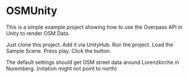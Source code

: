 # OSMUnity
This is a simple example project showing how to use the Overpass API in Unity to render OSM Data.

Just clone this project. Add it via UnityHub. Run the project. Load the Sample Scene. Press play. Click the button. 

The default settings should get OSM street data around Lorenzkirche in Nuremberg. (rotation might not point to north)
